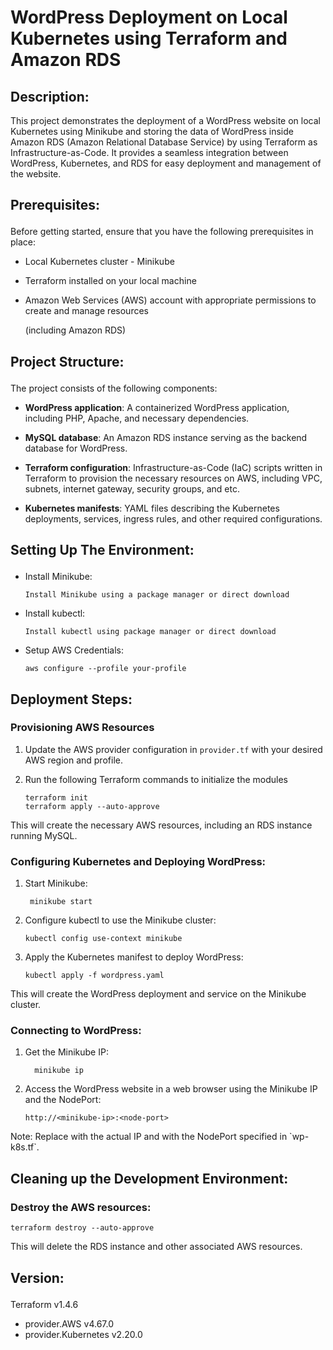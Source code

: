 # WordPress Deployment on Local Kubernetes using Terraform and Amazon RDS <p>

## Description:
This project demonstrates the deployment of a WordPress website on local Kubernetes using Minikube and storing the data of WordPress inside Amazon RDS (Amazon Relational Database Service) by using Terraform as Infrastructure-as-Code. It provides a seamless integration between WordPress, Kubernetes, and RDS for easy deployment and management of the website.<p>

<p>
  
## Prerequisites:<p>
  
Before getting started, ensure that you have the following prerequisites in place:<p>

- Local Kubernetes cluster - Minikube<p>
- Terraform installed on your local machine<p>
- Amazon Web Services (AWS) account with appropriate permissions to create and manage resources <p>(including Amazon RDS)<p>

<p> 
   
## Project Structure:<p>
  
The project consists of the following components:<p>
- **WordPress application**: A containerized WordPress application, including PHP, Apache, and necessary dependencies.<p>
  
- **MySQL database**: An Amazon RDS instance serving as the backend database for WordPress.<p>
  
- **Terraform configuration**: Infrastructure-as-Code (IaC) scripts written in Terraform to provision the necessary resources on AWS, including VPC, subnets, internet gateway, security groups, and etc.<p>
  
- **Kubernetes manifests**: YAML files describing the Kubernetes deployments, services, ingress rules, and other required configurations.<p>

<p>
  
## Setting Up The Environment:<p>
  
- Install Minikube:<p>
     ```plaintext
     Install Minikube using a package manager or direct download
     ```
 <p>
    
 - Install kubectl:<p>
      ```plaintext
      Install kubectl using package manager or direct download
      ```
 <p>
     
 - Setup AWS Credentials:<p>
    ```plaintext
    aws configure --profile your-profile
    ```
<p>
    
## Deployment Steps:<p>

  ### Provisioning AWS Resources<p>
    
  1. Update the AWS provider configuration in `provider.tf` with your desired AWS region and profile.<p>
    
  2. Run the following Terraform commands to initialize the modules<p>

      ```shell
      terraform init
      terraform apply --auto-approve
      ```
<p>
  
This will create the necessary AWS resources, including an RDS instance running MySQL. <p>

  
<p>

### Configuring Kubernetes and Deploying WordPress:<p>

1. Start Minikube:<p>
  
    ```shell
     minikube start
    ```
  
<p>
  
2. Configure kubectl to use the Minikube cluster:<p>
  
     ```shell
     kubectl config use-context minikube
     ```
<p>
 
3. Apply the Kubernetes manifest to deploy WordPress:<p>
  
      ```shell
      kubectl apply -f wordpress.yaml
      ```
 
<p>
   
  This will create the WordPress deployment and service on the Minikube cluster.<p>
<p>


### Connecting to WordPress:<p>
1. Get the Minikube IP:<p>
  
   ```shell
     minikube ip
    ```
<p>
  
2. Access the WordPress website in a web browser using the Minikube IP and the NodePort:<p>
  
    ```shell
    http://<minikube-ip>:<node-port>
    ```

<p>
 Note: Replace <minikube-ip> with the actual IP and <node-port> with the NodePort specified in `wp-k8s.tf`. <p>

<p>
  
## Cleaning up the Development Environment:<p>
### Destroy the AWS resources:
  ```shell
  terraform destroy --auto-approve
   ```
<p>  
This will delete the RDS instance and other associated AWS resources.<p> 
<p>
 
## Version:<p>

  Terraform v1.4.6 <p>
   - provider.AWS v4.67.0
   - provider.Kubernetes v2.20.0






